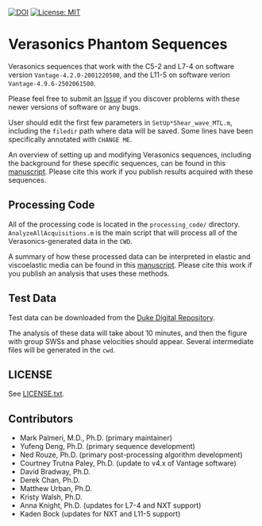 [![DOI](https://zenodo.org/badge/91368068.svg)](https://zenodo.org/badge/latestdoi/91368068)
[![License: MIT](https://img.shields.io/badge/License-MIT-yellow.svg)](https://opensource.org/licenses/MIT)

# Verasonics Phantom Sequences
Verasonics sequences that work with the C5-2 and L7-4 on software version
`Vantage-4.2.0-2001220500`, and the L11-5 on software verion
`Vantage-4.9.6-2502061500`.

Please feel free to submit an
[Issue](https://github.com/RSNA-QIBA-US-SWS/VerasonicsPhantomSequences/issues)
if you discover problems with these newer versions of software or any bugs.

User should edit the first few parameters in `SetUp*Shear_wave_MTL.m`,
including the `filedir` path where data will be saved.  Some lines have been
specifically annotated with `CHANGE ME`.

An overview of setting up and modifying Verasonics sequences, including the
background for these specific sequences, can be found in this
[manuscript](https://doi.org/10.1109/TUFFC.2016.2614944).  Please cite this work
if you publish results acquired with these sequences.

## Processing Code

All of the processing code is located in the `processing_code/` directory.
`AnalyzeAllAcquisitions.m` is the main script that will process all of the
Verasonics-generated data in the `CWD`.

A summary of how these processed data can be interpreted in elastic and
viscoelastic media can be found in this
[manuscript](https://doi.org/10.1002/jum.15609).  Please cite this work if you
publish an analysis that uses these methods.

## Test Data

Test data can be downloaded from the [Duke Digital Repository](https://doi.org/10.7924/r4df6q75s).

The analysis of these data will take about 10 minutes, and then the figure with
group SWSs and phase velocities should appear.  Several intermediate files will
be generated in the `cwd`.

## LICENSE

See [LICENSE.txt](LICENSE.txt).

## Contributors

* Mark Palmeri, M.D., Ph.D. (primary maintainer)
* Yufeng Deng, Ph.D. (primary sequence development)
* Ned Rouze, Ph.D. (primary post-processing algorithm development)
* Courtney Trutna Paley, Ph.D. (update to v4.x of Vantage software)
* David Bradway, Ph.D.
* Derek Chan, Ph.D.
* Matthew Urban, Ph.D.
* Kristy Walsh, Ph.D.
* Anna Knight, Ph.D. (updates for L7-4 and NXT support)
* Kaden Bock (updates for NXT and L11-5 support)
